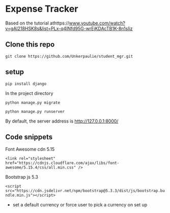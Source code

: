 # Expense Tracker

Based on the tutorial athttps://www.youtube.com/watch?v=gAI218HSK8s&list=PLx-q4INfd95G-wrEjKDAcTB1K-8n1sIiz

## Clone this repo

`git clone https://github.com/Unkerpaulie/student_mgr.git`

## setup

`pip install django`

In the project directory

`python manage.py migrate`

`python manage.py runserver`

By default, the server address is http://127.0.0.1:8000/

## Code snippets

Font Awesome cdn 5.15

`<link rel="stylesheet" href="https://cdnjs.cloudflare.com/ajax/libs/font-awesome/5.15.4/css/all.min.css" />`

Bootstrap js 5.3

`<script src="https://cdn.jsdelivr.net/npm/bootstrap@5.3.3/dist/js/bootstrap.bundle.min.js"></script>`

* set a default currency or force user to pick a currency on set up